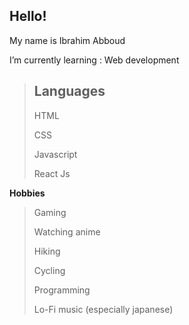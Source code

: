 ## Hello!

My name is Ibrahim Abboud  

I’m currently learning : Web development

> ## **Languages**
> HTML
>
> CSS
>
> Javascript
>
> React Js

**Hobbies**
> Gaming
>
> Watching anime
>
> Hiking
>
> Cycling
>
> Programming
>
> Lo-Fi music (especially japanese)

